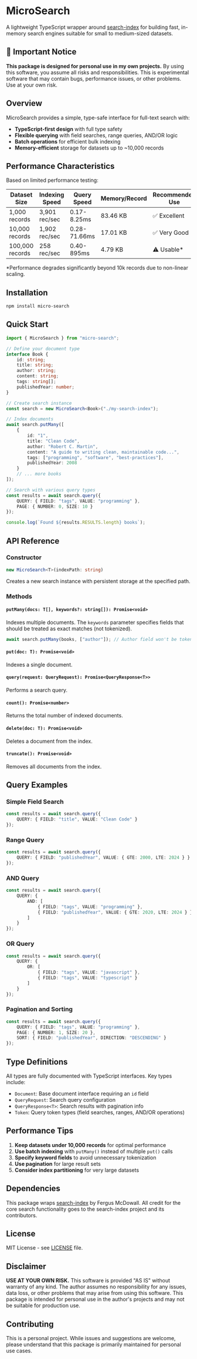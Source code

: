 # MicroSearch

A lightweight TypeScript wrapper around [search-index](https://github.com/fergiemcdowall/search-index) for building fast, in-memory search engines suitable for small to medium-sized datasets.

## 🚨 Important Notice

**This package is designed for personal use in my own projects.** By using this software, you assume all risks and responsibilities. This is experimental software that may contain bugs, performance issues, or other problems. Use at your own risk.

## Overview

MicroSearch provides a simple, type-safe interface for full-text search with:

-  **TypeScript-first design** with full type safety
-  **Flexible querying** with field searches, range queries, AND/OR logic
-  **Batch operations** for efficient bulk indexing
-  **Memory-efficient** storage for datasets up to ~10,000 records

## Performance Characteristics

Based on limited performance testing:

| Dataset Size    | Indexing Speed | Query Speed  | Memory/Record | Recommended Use |
| --------------- | -------------- | ------------ | ------------- | --------------- |
| 1,000 records   | 3,901 rec/sec  | 0.17-8.25ms  | 83.46 KB      | ✅ Excellent    |
| 10,000 records  | 1,902 rec/sec  | 0.28-71.66ms | 17.01 KB      | ✅ Very Good    |
| 100,000 records | 258 rec/sec    | 0.40-895ms   | 4.79 KB       | ⚠️ Usable\*     |

\*Performance degrades significantly beyond 10k records due to non-linear scaling.

## Installation

```bash
npm install micro-search
```

## Quick Start

```typescript
import { MicroSearch } from "micro-search";

// Define your document type
interface Book {
	id: string;
	title: string;
	author: string;
	content: string;
	tags: string[];
	publishedYear: number;
}

// Create search instance
const search = new MicroSearch<Book>("./my-search-index");

// Index documents
await search.putMany([
	{
		id: "1",
		title: "Clean Code",
		author: "Robert C. Martin",
		content: "A guide to writing clean, maintainable code...",
		tags: ["programming", "software", "best-practices"],
		publishedYear: 2008
	}
	// ... more books
]);

// Search with various query types
const results = await search.query({
	QUERY: { FIELD: "tags", VALUE: "programming" },
	PAGE: { NUMBER: 0, SIZE: 10 }
});

console.log(`Found ${results.RESULTS.length} books`);
```

## API Reference

### Constructor

```typescript
new MicroSearch<T>(indexPath: string)
```

Creates a new search instance with persistent storage at the specified path.

### Methods

#### `putMany(docs: T[], keywords?: string[]): Promise<void>`

Indexes multiple documents. The `keywords` parameter specifies fields that should be treated as exact matches (not tokenized).

```typescript
await search.putMany(books, ["author"]); // Author field won't be tokenized
```

#### `put(doc: T): Promise<void>`

Indexes a single document.

#### `query(request: QueryRequest): Promise<QueryResponse<T>>`

Performs a search query.

#### `count(): Promise<number>`

Returns the total number of indexed documents.

#### `delete(doc: T): Promise<void>`

Deletes a document from the index.

#### `truncate(): Promise<void>`

Removes all documents from the index.

## Query Examples

### Simple Field Search

```typescript
const results = await search.query({
	QUERY: { FIELD: "title", VALUE: "Clean Code" }
});
```

### Range Query

```typescript
const results = await search.query({
	QUERY: { FIELD: "publishedYear", VALUE: { GTE: 2000, LTE: 2024 } }
});
```

### AND Query

```typescript
const results = await search.query({
	QUERY: {
		AND: [
			{ FIELD: "tags", VALUE: "programming" },
			{ FIELD: "publishedYear", VALUE: { GTE: 2020, LTE: 2024 } }
		]
	}
});
```

### OR Query

```typescript
const results = await search.query({
	QUERY: {
		OR: [
			{ FIELD: "tags", VALUE: "javascript" },
			{ FIELD: "tags", VALUE: "typescript" }
		]
	}
});
```

### Pagination and Sorting

```typescript
const results = await search.query({
	QUERY: { FIELD: "tags", VALUE: "programming" },
	PAGE: { NUMBER: 1, SIZE: 20 },
	SORT: { FIELD: "publishedYear", DIRECTION: "DESCENDING" }
});
```

## Type Definitions

All types are fully documented with TypeScript interfaces. Key types include:

-  `Document`: Base document interface requiring an `id` field
-  `QueryRequest`: Search query configuration
-  `QueryResponse<T>`: Search results with pagination info
-  `Token`: Query token types (field searches, ranges, AND/OR operations)

## Performance Tips

1. **Keep datasets under 10,000 records** for optimal performance
2. **Use batch indexing** with `putMany()` instead of multiple `put()` calls
3. **Specify keyword fields** to avoid unnecessary tokenization
4. **Use pagination** for large result sets
5. **Consider index partitioning** for very large datasets

## Dependencies

This package wraps [search-index](https://github.com/fergiemcdowall/search-index) by Fergus McDowall. All credit for the core search functionality goes to the search-index project and its contributors.

## License

MIT License - see [LICENSE](./LICENSE) file.

## Disclaimer

**USE AT YOUR OWN RISK.** This software is provided "AS IS" without warranty of any kind. The author assumes no responsibility for any issues, data loss, or other problems that may arise from using this software. This package is intended for personal use in the author's projects and may not be suitable for production use.

## Contributing

This is a personal project. While issues and suggestions are welcome, please understand that this package is primarily maintained for personal use cases.

